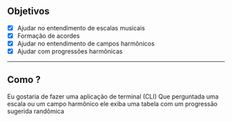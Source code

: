 ## Objetivos

- [x] Ajudar no entendimento de escalas musicais
- [x] Formação de acordes
- [x] Ajudar no entendimento de campos harmônicos
- [x] Ajudar com progressões harmônicas

------------------------------------------------------

## Como ?

Eu gostaria de fazer uma aplicação de terminal (CLI) Que perguntada uma escala ou um campo harmônico ele exiba uma tabela com um progressão sugerida randômica